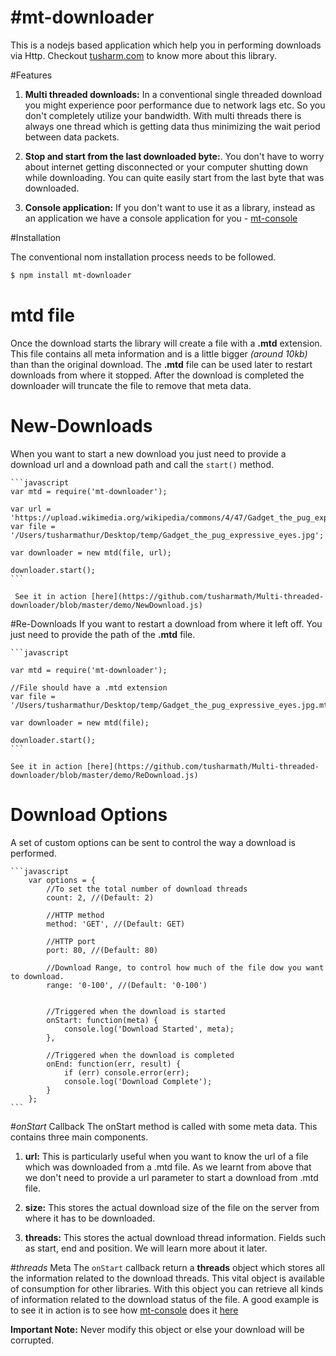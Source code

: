 #mt-downloader
===

This is a nodejs based application which help you in performing downloads via Http. Checkout [tusharm.com](http://tusharm.com/articles/mt-downloader/) to know more about this library.


#Features
1. **Multi threaded downloads:** In a conventional single threaded download you might experience poor performance due to network lags etc. So you don't completely utilize your bandwidth. With multi threads there is always one thread which is getting data thus minimizing the wait period between data packets.

2. **Stop and start from the last downloaded byte:**. You don't have to worry about internet getting disconnected or your computer shutting down while downloading. You can quite easily start from the last byte that was downloaded.

4. **Console application:** If you don't want to use it as a library, instead as an application we have a console application for you - [mt-console](https://github.com/tusharmath/mtd-console)

#Installation

The conventional nom installation process needs to be followed.

```bash
$ npm install mt-downloader
```

# mtd file 
Once the download starts the library will create a file with a **.mtd** extension. This file contains all meta information and is a little bigger *(around 10kb)* than than the original download. The **.mtd** file can be used later to restart downloads from where it stopped. After the download is completed the downloader will truncate the file to remove that meta data.

# New-Downloads
When you want to start a new download you just need to provide a download url and a download path and call the ```start()``` method.

	```javascript
	var mtd = require('mt-downloader');
	
	var url = 'https://upload.wikimedia.org/wikipedia/commons/4/47/Gadget_the_pug_expressive_eyes.jpg';
	var file = '/Users/tusharmathur/Desktop/temp/Gadget_the_pug_expressive_eyes.jpg';
	
	var downloader = new mtd(file, url);
	
	downloader.start();
	```
	
	 See it in action [here](https://github.com/tusharmath/Multi-threaded-downloader/blob/master/demo/NewDownload.js) 
 
#Re-Downloads
If you want to restart a download from where it left off. You just need to provide the path of the **.mtd** file.

	```javascript
	
	var mtd = require('mt-downloader');
	
	//File should have a .mtd extension
	var file = '/Users/tusharmathur/Desktop/temp/Gadget_the_pug_expressive_eyes.jpg.mtd';
	
	var downloader = new mtd(file);
	
	downloader.start();
	```

	See it in action [here](https://github.com/tusharmath/Multi-threaded-downloader/blob/master/demo/ReDownload.js)

# Download Options
A set of custom options can be sent to control the way a download is performed.

	```javascript
		var options = {
			//To set the total number of download threads
		    count: 2, //(Default: 2)
		    
		    //HTTP method
		    method: 'GET', //(Default: GET)
		    
		    //HTTP port
		    port: 80, //(Default: 80)
		    
		    //Download Range, to control how much of the file dow you want to download.
		    range: '0-100', //(Default: '0-100')
		    
		    
		    //Triggered when the download is started
		    onStart: function(meta) {
		        console.log('Download Started', meta);
		    },
		    
		    //Triggered when the download is completed
		    onEnd: function(err, result) {
		        if (err) console.error(err);
		        console.log('Download Complete');
		    }
		};
	```

#*onStart* Callback
The onStart method is called with some meta data. This contains three main components.

1. **url:** This is particularly useful when you want to know the url of a file which was downloaded from a .mtd file. As we learnt from above that we don't need to provide a url parameter to start a download from .mtd file.

2. **size:** This stores the actual download size of the file on the server from where it has to be downloaded.
3. **threads:** This stores the actual download thread information. Fields such as start, end and position. We will learn more about it later.
	
#*threads* Meta
The ```onStart``` callback return a **threads** object which stores all the information related to the download threads. This vital object is available of consumption for other libraries. With this object you can retrieve all kinds of information related to the download status of the file. A good example is to see it in action is to see how [mt-console](https://github.com/tusharmath/mtd-console) does it [here](https://github.com/tusharmath/mtd-console/blob/master/Analytics.js)

**Important Note:** Never modify this object or else your download will be corrupted.


